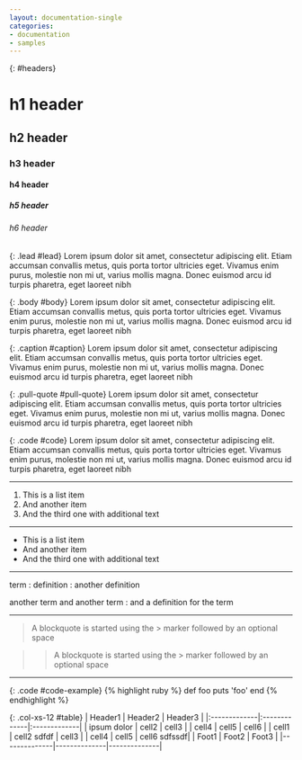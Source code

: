 ```yaml
---
layout: documentation-single
categories:
- documentation
- samples
---
```


{: #headers}
# h1 header

## h2 header

### h3 header

#### h4 header

##### h5 header

###### h6 header


{: .lead #lead}
Lorem ipsum dolor sit amet, consectetur adipiscing elit. 
Etiam accumsan convallis metus, quis porta tortor ultricies eget. 
Vivamus enim purus, molestie non mi ut, varius mollis magna. Donec 
euismod arcu id turpis pharetra, eget laoreet nibh  


{: .body #body}
Lorem ipsum dolor sit amet, consectetur adipiscing elit. 
Etiam accumsan convallis metus, quis porta tortor ultricies eget. 
Vivamus enim purus, molestie non mi ut, varius mollis magna. Donec 
euismod arcu id turpis pharetra, eget laoreet nibh 


{: .caption #caption}
Lorem ipsum dolor sit amet, consectetur adipiscing elit. 
Etiam accumsan convallis metus, quis porta tortor ultricies eget. 
Vivamus enim purus, molestie non mi ut, varius mollis magna. Donec 
euismod arcu id turpis pharetra, eget laoreet nibh  


{: .pull-quote #pull-quote}
Lorem ipsum dolor sit amet, consectetur adipiscing elit. 
Etiam accumsan convallis metus, quis porta tortor ultricies eget. 
Vivamus enim purus, molestie non mi ut, varius mollis magna. Donec 
euismod arcu id turpis pharetra, eget laoreet nibh   


{: .code #code}
Lorem ipsum dolor sit amet, consectetur adipiscing elit. 
Etiam accumsan convallis metus, quis porta tortor ultricies eget. 
Vivamus enim purus, molestie non mi ut, varius mollis magna. Donec 
euismod arcu id turpis pharetra, eget laoreet nibh   


---

1. This is a list item
2. And another item
2. And the third one
with additional text

---

* This is a list item
* And another item
* And the third one
with additional text

---

term
: definition
: another definition

another term
and another term
: and a definition for the term

---

>A blockquote is started using the > marker followed by an optional space

>>A blockquote is started using the > marker followed by an optional space

---

{: .code #code-example}
{% highlight ruby %}
def foo
  puts 'foo'
end
{% endhighlight %}


{: .col-xs-12 #table}
| Header1      | Header2      | Header3      |
|:-------------|:-------------|:-------------|
| ipsum dolor  | cell2        | cell3        |
| cell4        | cell5        | cell6        |
| cell1        | cell2 sdfdf  | cell3        |
| cell4        | cell5        | cell6 sdfssdf|
| Foot1        | Foot2        | Foot3        |
|--------------|--------------|--------------|


